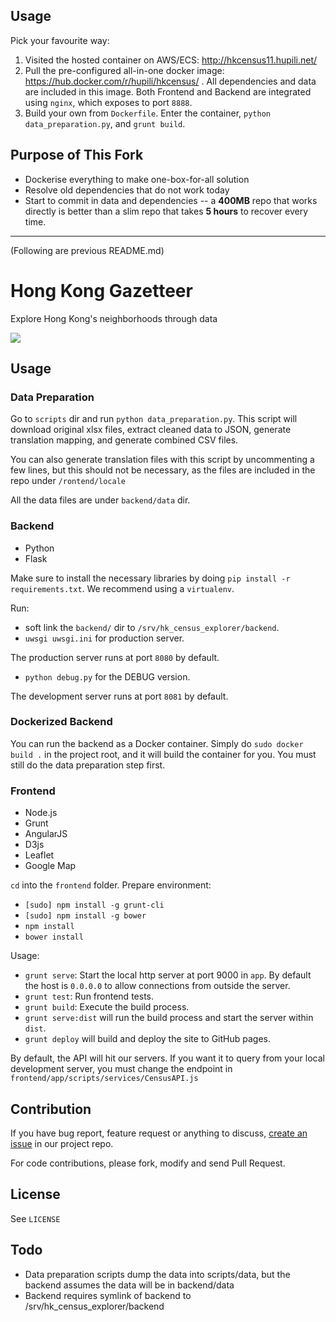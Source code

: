 ## Usage

Pick your favourite way:

1. Visited the hosted container on AWS/ECS: http://hkcensus11.hupili.net/
2. Pull the pre-configured all-in-one docker image: https://hub.docker.com/r/hupili/hkcensus/ . All dependencies and data are included in this image. Both Frontend and Backend are integrated using `nginx`, which exposes to port `8888`.
3. Build your own from `Dockerfile`. Enter the container, `python data_preparation.py`, and `grunt build`. 

## Purpose of This Fork

* Dockerise everything to make one-box-for-all solution
* Resolve old dependencies that do not work today
* Start to commit in data and dependencies -- a **400MB** repo that works directly is better than a slim repo that takes **5 hours** to recover every time.

--------

(Following are previous README.md)

# Hong Kong Gazetteer

Explore Hong Kong's neighborhoods through data

[![](https://raw.github.com/gazetteerhk/census_explorer/master/misc/screen-gazeteer.jpg)](http://gazetteer.hk/)

## Usage

### Data Preparation

Go to `scripts` dir and run `python data_preparation.py`.
This script will download original xlsx files, extract cleaned data to JSON, generate translation mapping, and generate combined CSV files.

You can also generate translation files with this script by uncommenting a few lines, but this should not be necessary, as
the files are included in the repo under `/rontend/locale`

All the data files are under `backend/data` dir.

### Backend

   - Python
   - Flask

Make sure to install the necessary libraries by doing `pip install -r requirements.txt`.  We recommend using a `virtualenv`.

Run:

   * soft link the `backend/` dir to `/srv/hk_census_explorer/backend`.
   * `uwsgi uwsgi.ini` for production server.

The production server runs at port `8080` by default.
   
   * `python debug.py` for the DEBUG version.

The development server runs at port `8081` by default.

### Dockerized Backend

You can run the backend as a Docker container.  Simply do `sudo docker build .` in the project root, and it will build
the container for you.  You must still do the data preparation step first.

### Frontend

   - Node.js
   - Grunt
   - AngularJS
   - D3js
   - Leaflet
   - Google Map

`cd` into the `frontend` folder. Prepare environment:

   - `[sudo] npm install -g grunt-cli`
   - `[sudo] npm install -g bower`
   - `npm install`
   - `bower install`

Usage:

   - `grunt serve`: Start the local http server at port 9000 in `app`.
   By default the host is `0.0.0.0` to allow connections from outside the server.
   - `grunt test`: Run frontend tests.
   - `grunt build`: Execute the build process.  
   - `grunt serve:dist` will run the build process and start the server within `dist`.
   - `grunt deploy` will build and deploy the site to GitHub pages.

By default, the API will hit our servers.  If you want it to query from your local development server, you must change
the endpoint in `frontend/app/scripts/services/CensusAPI.js`

## Contribution

If you have bug report, feature request or anything to discuss,
[create an issue](https://github.com/gazetteerhk/census_explorer/issues/new) in our project repo.

For code contributions, please fork, modify and send Pull Request.

## License

See `LICENSE`

## Todo

 - Data preparation scripts dump the data into scripts/data, but the backend assumes
 the data will be in backend/data
 - Backend requires symlink of backend to /srv/hk_census_explorer/backend
